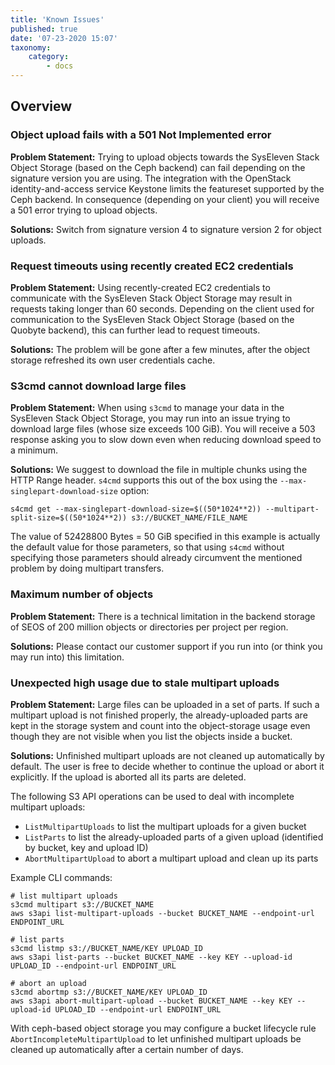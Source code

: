 ```yaml
---
title: 'Known Issues'
published: true
date: '07-23-2020 15:07'
taxonomy:
    category:
        - docs
---
```


## Overview

### Object upload fails with a 501 Not Implemented error

**Problem Statement:**
Trying to upload objects towards the SysEleven Stack Object Storage (based on the Ceph backend) can fail depending on the signature version you are using. The integration with the OpenStack identity-and-access service Keystone limits the featureset supported by the Ceph backend. In consequence (depending on your client) you will receive a 501 error trying to upload objects.

**Solutions:**
Switch from signature version 4 to signature version 2 for object uploads.

### Request timeouts using recently created EC2 credentials

**Problem Statement:**
Using recently-created EC2 credentials to communicate with the SysEleven Stack Object Storage may result in requests taking longer than 60 seconds. Depending on the client used for communication to the SysEleven Stack Object Storage (based on the Quobyte backend), this can further lead to request timeouts.

**Solutions:**
The problem will be gone after a few minutes, after the object storage refreshed its own user credentials cache.

### S3cmd cannot download large files

**Problem Statement:**
When using `s3cmd` to manage your data in the SysEleven Stack Object Storage, you may run into an issue trying to download large files (whose size exceeds 100 GiB). You will receive a 503 response asking you to slow down even when reducing download speed to a minimum.

**Solutions:**
We suggest to download the file in multiple chunks using the HTTP Range header. `s4cmd` supports this out of the box using the `--max-singlepart-download-size` option:

```plain
s4cmd get --max-singlepart-download-size=$((50*1024**2)) --multipart-split-size=$((50*1024**2)) s3://BUCKET_NAME/FILE_NAME
````

The value of 52428800 Bytes = 50 GiB specified in this example is actually the default value for those parameters, so that using `s4cmd` without specifying those parameters should already circumvent the mentioned problem by doing multipart transfers.

### Maximum number of objects

**Problem Statement:**
There is a technical limitation in the backend storage of SEOS of 200 million objects or directories per project per region.

**Solutions:**
Please contact our customer support if you run into (or think you may run into) this limitation.

### Unexpected high usage due to stale multipart uploads

**Problem Statement:**
Large files can be uploaded in a set of parts. If such a multipart upload is not finished properly, the already-uploaded parts are kept in the storage system and count into the object-storage usage even though they are not visible when you list the objects inside a bucket.

**Solutions:**
Unfinished multipart uploads are not cleaned up automatically by default. The user is free to decide whether to continue the upload or abort it explicitly. If the upload is aborted all its parts are deleted.

The following S3 API operations can be used to deal with incomplete multipart uploads:

* `ListMultipartUploads` to list the multipart uploads for a given bucket
* `ListParts` to list the already-uploaded parts of a given upload (identified by bucket, key and upload ID)
* `AbortMultipartUpload` to abort a multipart upload and clean up its parts

Example CLI commands:

```plain
# list multipart uploads
s3cmd multipart s3://BUCKET_NAME
aws s3api list-multipart-uploads --bucket BUCKET_NAME --endpoint-url ENDPOINT_URL

# list parts
s3cmd listmp s3://BUCKET_NAME/KEY UPLOAD_ID
aws s3api list-parts --bucket BUCKET_NAME --key KEY --upload-id UPLOAD_ID --endpoint-url ENDPOINT_URL

# abort an upload
s3cmd abortmp s3://BUCKET_NAME/KEY UPLOAD_ID
aws s3api abort-multipart-upload --bucket BUCKET_NAME --key KEY --upload-id UPLOAD_ID --endpoint-url ENDPOINT_URL
```

With ceph-based object storage you may configure a bucket lifecycle rule `AbortIncompleteMultipartUpload` to let unfinished multipart uploads be cleaned up automatically after a certain number of days.
